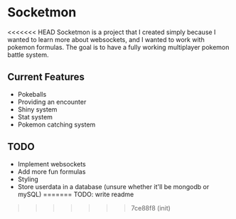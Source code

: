 # Socketmon

<<<<<<< HEAD
Socketmon is a project that I created simply because I wanted to learn more about websockets, and I wanted to work with pokemon formulas. The goal is to have a fully working multiplayer pokemon battle system.

## Current Features

- Pokeballs
- Providing an encounter
- Shiny system
- Stat system
- Pokemon catching system

## TODO

- Implement websockets
- Add more fun formulas
- Styling
- Store userdata in a database (unsure whether it'll be mongodb or mySQL)
=======
TODO: write readme
>>>>>>> 7ce88f8 (init)
